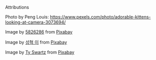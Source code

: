 Attributions

Photo by Peng Louis: https://www.pexels.com/photo/adorable-kittens-looking-at-camera-3073694/

Image by <a href="https://pixabay.com/users/5826286-5826286/?utm_source=link-attribution&amp;utm_medium=referral&amp;utm_campaign=image&amp;utm_content=2476933">5826286</a> from <a href="https://pixabay.com//?utm_source=link-attribution&amp;utm_medium=referral&amp;utm_campaign=image&amp;utm_content=2476933">Pixabay</a>

Image by <a href="https://pixabay.com/users/lshman000-11204332/?utm_source=link-attribution&amp;utm_medium=referral&amp;utm_campaign=image&amp;utm_content=3971832">성혁 이</a> from <a href="https://pixabay.com//?utm_source=link-attribution&amp;utm_medium=referral&amp;utm_campaign=image&amp;utm_content=3971832">Pixabay</a>

Image by <a href="https://pixabay.com/users/ty_swartz-617282/?utm_source=link-attribution&amp;utm_medium=referral&amp;utm_campaign=image&amp;utm_content=551554">Ty Swartz</a> from <a href="https://pixabay.com//?utm_source=link-attribution&amp;utm_medium=referral&amp;utm_campaign=image&amp;utm_content=551554">Pixabay</a>